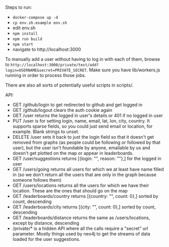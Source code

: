 Steps to run:

- `docker-compose up -d`
- `cp env.sh.example env.sh`
- edit env.sh
- `npm install`
- `npm run build`
- `npm start`
- navigate to http://localhost:3000


To manually add a user without having to log in with each of them, browse to
`http://localhost:3000/private/test/add?login=USERNAME&secret=PRIVATE_SECRET`.
Make sure you have lib/workers.js running in order to process those jobs.

There are also all sorts of potentially useful scripts in scripts/.

API:

* GET /github/login to get redirected to github and get logged in
* GET /github/logout clears the auth cookie again
* GET /user returns the logged in user's details or 401 if no logged in user
* PUT /user is for setting login, name, email, lat, lon, city, country. It supports sparse fields, so you could just send email or location, for example. Blank strings to unset.
* DELETE /user sets it back to just the login field so that it doesn't get removed from graphs (as people could be following or followed by that user), but the user isn't foundable by anyone, emailable by us and doesn't get plotted on the map or appear in leaderboards.
* GET /user/suggestions returns [{login: "", reason: ""},] for the logged in user
* GET /users/going returns all users for which we at least have name filled in (so we don't return all the users that are only in the graph because someone follows them)
* GET /users/locations returns all the users for which we have their location. These are the ones that should go on the map
* GET /leaderboards/country returns [{country: "", count: 0},] sorted by count, descending
* GET /leaderboards/city returns [{city: "", count: 0},] sorted by count, descending
* GET /leaderboards/distance returns the same as /users/locations, except by distance, descending
* /private/* is a hidden API where all the calls require a "secret" url parameter. Mostly things used by neo4j to get the streams of data loaded for the user suggestions.
